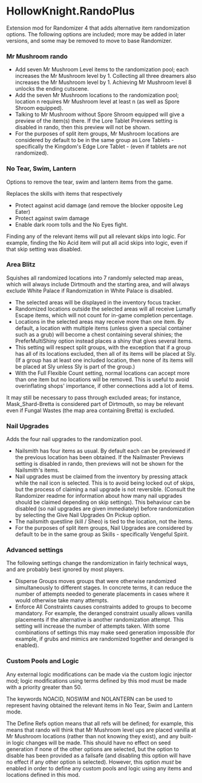 # HollowKnight.RandoPlus

Extension mod for Randomizer 4 that adds alternative item randomization options. 
The following options are included; more may be added in later versions, and some may be removed to move to base Randomizer.

### Mr Mushroom rando
- Add seven Mr Mushroom Level items to the randomization pool; each increases the Mr Mushroom level by 1. Collecting all three dreamers also increases the Mr Mushroom level by 1. 
Achieving Mr Mushroom level 8 unlocks the ending cutscene.
- Add the seven Mr Mushroom locations to the randomization pool; location n requires Mr Mushroom level at least n (as well as Spore Shroom equipped).
- Talking to Mr Mushroom without Spore Shroom equipped will give a preview of the item(s) there.
If the Lore Tablet Previews setting is disabled in rando, then this preview will not be shown.
- For the purposes of split item groups, Mr Mushroom locations are considered by default to be in the same group as Lore Tablets - specifically the Kingdom's 
Edge Lore Tablet - (even if tablets are not randomized).

### No Tear, Swim, Lantern
Options to remove the tear, swim and lantern items from the game.

Replaces the skills with items that respectively
* Protect against acid damage (and remove the blocker opposite Leg Eater)
* Protect against swim damage
* Enable dark room tolls and the No Eyes fight.

Finding any of the relevant items will put all relevant skips into logic. For example, finding the No Acid item will put all acid skips into logic, even 
if that skip setting was disabled.

### Area Blitz
Squishes all randomized locations into 7 randomly selected map areas, which will always include Dirtmouth and the starting area, 
and will always exclude White Palace if Randomization in White Palace is disabled.
- The selected areas will be displayed in the inventory focus tracker.
- Randomized locations outside the selected areas will all receive Lumafly Escape items, which will not count for in-game completion percentage.
- Locations in the selected areas may receive more than one item. By default, a location with multiple items (unless given a special container 
such as a grub) will become a chest containing several shinies; the PreferMultiShiny option instead places a shiny that gives several items.
- This setting will respect split groups, with the exception that if a group has all of its locations excluded, then all of its items will be
placed at Sly. (If a group has at least one included location, then none of its items will be placed at Sly unless Sly is part of the group.)
- With the Full Flexible Count setting, normal locations can accept more than one item but no locations will be removed. This is useful to avoid
overinflating shops' importance, if other connections add a lot of items.

It may still be necessary to pass through excluded areas; for instance, Mask_Shard-Bretta is considered part of Dirtmouth, so may be relevant
even if Fungal Wastes (the map area containing Bretta) is excluded.

### Nail Upgrades
Adds the four nail upgrades to the randomization pool.
- Nailsmith has four items as usual. By default each can be previewed if the previous location has been obtained. If the Nailmaster Previews setting
is disabled in rando, then previews will not be shown for the Nailsmith's items.
- Nail upgrades must be claimed from the inventory by pressing attack while the nail icon is selected. This is to avoid being
locked out of skips, but the process of claiming a nail upgrade is not reversible. (Consult the Randomizer readme for information about
how many nail upgrades should be claimed depending on skip settings). This behaviour can be disabled (so nail upgrades are given immediately) before
randomization by selecting the Give Nail Upgrades On Pickup option.
- The nailsmith questline (kill / Sheo) is tied to the location, not the items.
- For the purposes of split item groups, Nail Upgrades are considered by default to be in the same group as Skills - specifically Vengeful Spirit.

### Advanced settings
The following settings change the randomization in fairly technical ways, and are probably best ignored by most players.

- Disperse Groups  moves groups that were otherwise randomized simultaneously to different stages. 
In concrete terms, it can reduce the number of attempts needed to generate placements in cases where it would otherwise take many attempts.
- Enforce All Constraints causes constraints added to groups to become mandatory. For example, the deranged constraint
usually allows vanilla placements if the alternative is another randomization attempt. This setting will increase the
number of attempts taken. With some combinations of settings this may make seed generation impossible (for example,
if grubs and mimics are randomized together and deranged is enabled).

### Custom Pools and Logic
Any external logic modifications can be made via the custom logic injector mod; logic modifications using terms defined by this mod
must be made with a priority greater than 50.

The keywords NOACID, NOSWIM and NOLANTERN can be used to represent having obtained the relevant items in No Tear, Swim and Lantern mode.

The Define Refs option means that all refs will be defined; for example, this means that rando will think that Mr Mushroom level ups are placed
vanilla at Mr Mushroom locations (rather than not knowing they exist), and any built-in logic changes will be made. This should have no effect on
seed generation if none of the other options are selected, but the option to disable has been provided as a failsafe (and disabling
this option will have no effect if any other option is selected). However, this option *must* be enabled in order to define any
custom pools and logic using any items and locations defined in this mod.
